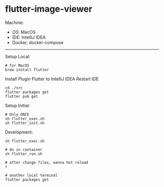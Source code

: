 # flutter-image-viewer

Machine:

- OS: MacOS
- IDE: IntelliJ IDEA
- Docker, docker-compose

---

Setup Local:

```shell
# for MacOS
brew install flutter
```

Install Plugin Flutter to IntelliJ IDEA
Restart IDE

```shell
cd ./src
flutter packages get
flutter pub get
```

Setup Initial:

```shell
# Only ONCE
sh flutter_exec.sh
sh flutter_init.sh
```

Development:

```shell
sh flutter_exec.sh

# do in container
sh flutter_run.sh

# after change files, wanna hot reload
r
```

```shell
# another local terminal
flutter packages get
```
